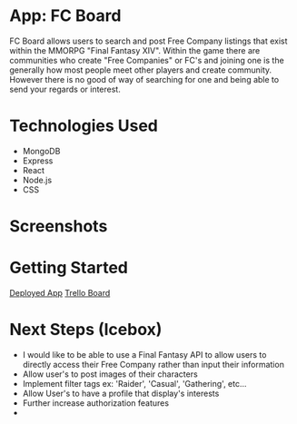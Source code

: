# App: FC Board

FC Board allows users to search and post Free Company listings that exist within the MMORPG "Final Fantasy XIV". Within the game there are communities who create "Free Companies" or FC's and joining one is the generally how most people meet other players and create community. However there is no good of way of searching for one and being able to send your regards or interest.

# Technologies Used
* MongoDB
* Express
* React
* Node.js
* CSS

# Screenshots

# Getting Started

[Deployed App](https://free-company-app.herokuapp.com/)
[Trello Board](https://trello.com/b/TrNFph50/project-3-final-fantasy)

# Next Steps (Icebox)
- I would like to be able to use a Final Fantasy API to allow users to directly access their Free Company rather than input their information
- Allow user's to post images of their characters
- Implement filter tags ex: 'Raider', 'Casual', 'Gathering', etc...
- Allow User's to have a profile that display's interests
- Further increase authorization features
-
